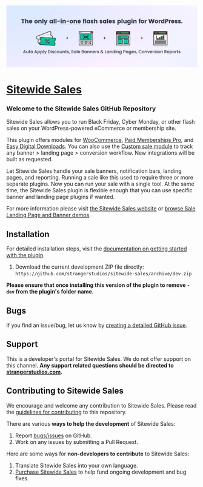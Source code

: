 ![](sitewide-sales-banner.png)

# [Sitewide Sales](https://sitewidesales.com) #

### Welcome to the Sitewide Sales GitHub Repository
Sitewide Sales allows you to run Black Friday, Cyber Monday, or other flash sales on your WordPress-powered eCommerce or membership site.

This plugin offers modules for [WooCommerce](https://sitewidesales.com/modules/woocommerce/), [Paid Memberships Pro](https://sitewidesales.com/modules/paid-memberships-pro/), and [Easy Digital Downloads](https://sitewidesales.com/modules/easy-digital-downloads/). You can also use the [Custom sale module](https://sitewidesales.com/modules/custom-module/) to track any banner > landing page > conversion workflow. New integrations will be built as requested.

Let Sitewide Sales handle your sale banners, notification bars, landing pages, and reporting. Running a sale like this used to require three or more separate plugins. Now you can run your sale with a single tool. At the same time, the Sitewide Sales plugin is flexible enough that you can use specific banner and landing page plugins if wanted.

For more information please visit [the Sitewide Sales website](https://sitewidesales.com) or [browse Sale Landing Page and Banner demos](https://sitewidesales.com/demos/).

## Installation ##
For detailed installation steps, visit the [documentation on getting started with the plugin](https://sitewidesales.com/documentation/).

1. Download the current development ZIP file directly: `https://github.com/strangerstudios/sitewide-sales/archive/dev.zip`

**Please ensure that once installing this version of the plugin to remove `-dev` from the plugin's folder name.**

## Bugs ##
If you find an issue/bug, let us know by [creating a detailed GitHub issue](https://github.com/strangerstudios/sitewide-sales/issues/new/choose).

## Support ##
This is a developer's portal for Sitewide Sales. We do not offer support on this channel. **Any support related questions should be directed to [strangerstudios.com](https://www.strangerstudios.com).**

## Contributing to Sitewide Sales ##
We encourage and welcome any contribution to Sitewide Sales. Please read the [guidelines for contributing](https://github.com/strangerstudios/sitewide-sales/blob/dev/.github/CONTRIBUTING.md) to this repository.

There are various **ways to help the development** of Sitewide Sales:

1. Report [bugs/issues](https://github.com/strangerstudios/sitewide-sales/issues/new/choose) on GitHub.
2. Work on any issues by submitting a Pull Request.

Here are some ways for **non-developers to contribute** to Sitewide Sales:

1. Translate Sitewide Sales into your own language.
2. [Purchase Sitewide Sales](https://www.strangerstudios.com/account/checkout/?level=2) to help fund ongoing development and bug fixes.
